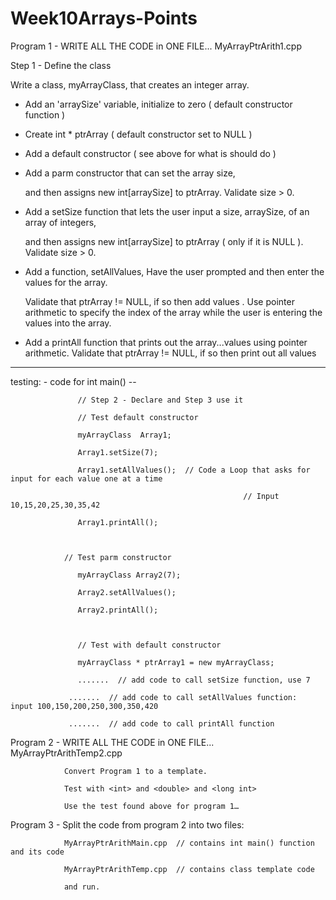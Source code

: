 # Week10Arrays-Points

Program 1 - WRITE ALL THE CODE in ONE FILE...   MyArrayPtrArith1.cpp

Step 1 - Define the class

Write a class, myArrayClass, that creates an integer array.

* Add an 'arraySize' variable, initialize to zero ( default constructor function )

* Create int * ptrArray  ( default constructor set to NULL )

* Add a default constructor ( see above for what is should do )

* Add a parm constructor that can set the array size,

    and then assigns new int[arraySize] to ptrArray. Validate size > 0.

* Add a setSize function that lets the user input a size, arraySize, of an array of integers,

    and then assigns new int[arraySize] to ptrArray ( only if it is NULL ). Validate size > 0.

* Add a function, setAllValues, Have the user prompted and then enter the values for the array.

   Validate that ptrArray != NULL, if so then add values . Use pointer arithmetic to specify the index of the array while the user is entering the values into the array.

* Add a printAll function that prints out the array...values using pointer arithmetic. Validate that ptrArray != NULL, if so then print out all values

---

testing: - code for int main() --

                   // Step 2 - Declare and Step 3 use it

                   // Test default constructor

                   myArrayClass  Array1;

                   Array1.setSize(7);                        

                   Array1.setAllValues();  // Code a Loop that asks for input for each value one at a time

                                                        // Input 10,15,20,25,30,35,42     

                   Array1.printAll();

 

                // Test parm constructor

                   myArrayClass Array2(7);

                   Array2.setAllValues();

                   Array2.printAll();

 

                   // Test with default constructor

                   myArrayClass * ptrArray1 = new myArrayClass;

                   .......  // add code to call setSize function, use 7

                 .......  // add code to call setAllValues function:  input 100,150,200,250,300,350,420

                 .......  // add code to call printAll function

 

Program 2 - WRITE ALL THE CODE in ONE FILE...   MyArrayPtrArithTemp2.cpp

                Convert Program 1 to a template.

                Test with <int> and <double> and <long int>

                Use the test found above for program 1…

 

Program 3 - Split the code from program 2 into two files: 

 

                MyArrayPtrArithMain.cpp  // contains int main() function and its code

                MyArrayPtrArithTemp.cpp  // contains class template code

                and run.
